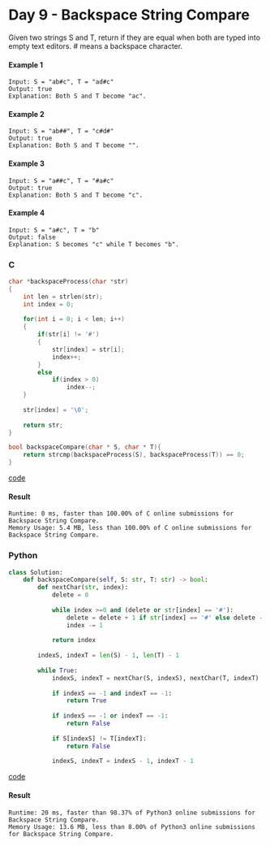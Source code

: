 # Day 9 - Backspace String Compare
Given two strings S and T, return if they are equal when both are typed into empty text editors. # means a backspace character.

#### Example 1
```
Input: S = "ab#c", T = "ad#c"
Output: true
Explanation: Both S and T become "ac".
```

#### Example 2
```
Input: S = "ab##", T = "c#d#"
Output: true
Explanation: Both S and T become "".
```

#### Example 3
```
Input: S = "a##c", T = "#a#c"
Output: true
Explanation: Both S and T become "c".
```

#### Example 4
```
Input: S = "a#c", T = "b"
Output: false
Explanation: S becomes "c" while T becomes "b".
```

### C
```C
char *backspaceProcess(char *str)
{
    int len = strlen(str);
    int index = 0;
    
    for(int i = 0; i < len; i++)
    {
        if(str[i] != '#')
        {
            str[index] = str[i];
            index++;
        }
        else
            if(index > 0)
                index--;
    }
    
    str[index] = '\0';
    
    return str;
}

bool backspaceCompare(char * S, char * T){
    return strcmp(backspaceProcess(S), backspaceProcess(T)) == 0;
}
```
[code](C/backspace-string-compare.c)

#### Result
```
Runtime: 0 ms, faster than 100.00% of C online submissions for Backspace String Compare.
Memory Usage: 5.4 MB, less than 100.00% of C online submissions for Backspace String Compare.
```

### Python 
```python
class Solution:
    def backspaceCompare(self, S: str, T: str) -> bool:
        def nextChar(str, index):
            delete = 0
            
            while index >=0 and (delete or str[index] == '#'):
                delete = delete + 1 if str[index] == '#' else delete - 1
                index -= 1
                
            return index
        
        indexS, indexT = len(S) - 1, len(T) - 1
        
        while True:
            indexS, indexT = nextChar(S, indexS), nextChar(T, indexT)
            
            if indexS == -1 and indexT == -1:
                return True
            
            if indexS == -1 or indexT == -1:
                return False
            
            if S[indexS] != T[indexT]:
                return False
            
            indexS, indexT = indexS - 1, indexT - 1
```
[code](Python/backspace-string-compare.py)

#### Result
```
Runtime: 20 ms, faster than 98.37% of Python3 online submissions for Backspace String Compare.
Memory Usage: 13.6 MB, less than 8.00% of Python3 online submissions for Backspace String Compare.
```
